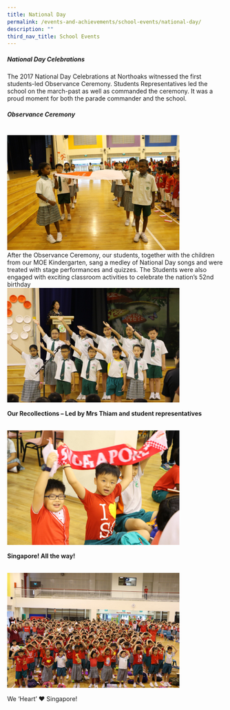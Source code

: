 ```yaml
---
title: National Day
permalink: /events-and-achievements/school-events/national-day/
description: ""
third_nav_title: School Events
---
```

##### National Day Celebrations 

The 2017 National Day Celebrations at Northoaks witnessed the first students-led Observance Ceremony. Students Representatives led the school on the march-past as well as commanded the ceremony. It was a proud moment for both the parade commander and the school. 

##### Observance Ceremony

 <br>
<img src="/images/nd1.jpg" 
         style="width:400px"
			/>
<br>
After the Observance Ceremony, our students, together with the children from our MOE Kindergarten, sang a medley of National Day songs and were treated with stage performances and quizzes. The Students were also engaged with exciting classroom activities to celebrate the nation’s 52nd birthday

 <br>
<img src="/images/nd2.jpg" 
         style="width:400px"
			/>
<br>

<p style=“text-align:center;“><strong>Our Recollections – Led by Mrs Thiam and student representatives</strong></p>


 <br>
<img src="/images/nd3.jpg" 
         style="width:400px"
			/>
<br>
<p style=“text-align:center;“><strong>Singapore! All the way!</strong></p>

 <br>
<img src="/images/nd4.jpg" 
         style="width:400px"
			/>
<br>

<p 
	 style=“text-align:center;“>We ‘Heart’ ♥ Singapore!
	</p>